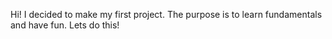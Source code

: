 Hi! I decided to make my first project. The purpose is to learn fundamentals and have fun. Lets do this!